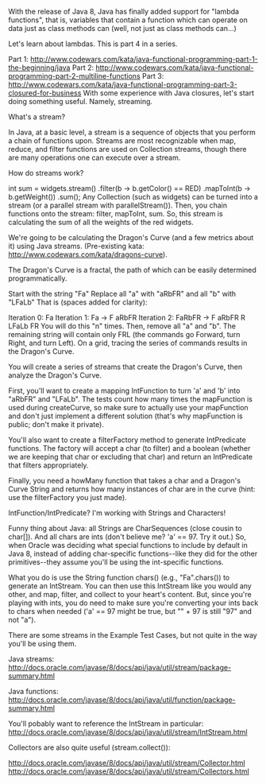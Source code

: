 With the release of Java 8, Java has finally added support for "lambda functions", that is, variables that contain a function which can operate on data just as class methods can (well, not just as class methods can...)

Let's learn about lambdas. This is part 4 in a series.

Part 1: http://www.codewars.com/kata/java-functional-programming-part-1-the-beginning/java
Part 2: http://www.codewars.com/kata/java-functional-programming-part-2-multiline-functions
Part 3: http://www.codewars.com/kata/java-functional-programming-part-3-closured-for-business
With some experience with Java closures, let's start doing something useful. Namely, streaming.

What's a stream?

In Java, at a basic level, a stream is a sequence of objects that you perform a chain of functions upon. Streams are most recognizable when map, reduce, and filter functions are used on Collection streams, though there are many operations one can execute over a stream.

How do streams work?

int sum = widgets.stream()
                 .filter(b -> b.getColor() == RED)
                 .mapToInt(b -> b.getWeight())
                 .sum();
Any Collection (such as widgets) can be turned into a stream (or a parallel stream with parallelStream()). Then, you chain functions onto the stream: filter, mapToInt, sum. So, this stream is calculating the sum of all the weights of the red widgets.

We're going to be calculating the Dragon's Curve (and a few metrics about it) using Java streams. (Pre-existing kata: http://www.codewars.com/kata/dragons-curve).

The Dragon's Curve is a fractal, the path of which can be easily determined programmatically.

Start with the string "Fa"
Replace all "a" with "aRbFR" and all "b" with "LFaLb"
That is (spaces added for clarity):

Iteration 0: Fa
Iteration 1: Fa -> F aRbFR
Iteration 2: FaRbFR -> F aRbFR R LFaLb FR
You will do this "n" times. Then, remove all "a" and "b". The remaining string will contain only FRL (the commands go Forward, turn Right, and turn Left). On a grid, tracing the series of commands results in the Dragon's Curve.

You will create a series of streams that create the Dragon's Curve, then analyze the Dragon's Curve.

First, you'll want to create a mapping IntFunction to turn 'a' and 'b' into "aRbFR" and "LFaLb". The tests count how many times the mapFunction is used during createCurve, so make sure to actually use your mapFunction and don't just implement a different solution (that's why mapFunction is public; don't make it private).

You'll also want to create a filterFactory method to generate IntPredicate functions. The factory will accept a char (to filter) and a boolean (whether we are keeping that char or excluding that char) and return an IntPredicate that filters appropriately.

Finally, you need a howMany function that takes a char and a Dragon's Curve String and returns how many instances of char are in the curve (hint: use the filterFactory you just made).

IntFunction/IntPredicate? I'm working with Strings and Characters!

Funny thing about Java: all Strings are CharSequences (close cousin to char[]). And all chars are ints (don't believe me? 'a' == 97. Try it out.) So, when Oracle was deciding what special functions to include by default in Java 8, instead of adding char-specific functions--like they did for the other primitives--they assume you'll be using the int-specific functions.

What you do is use the String function chars() (e.g., "Fa".chars()) to generate an IntStream. You can then use this IntStream like you would any other, and map, filter, and collect to your heart's content. But, since you're playing with ints, you do need to make sure you're converting your ints back to chars when needed ('a' == 97 might be true, but "" + 97 is still "97" and not "a").

There are some streams in the Example Test Cases, but not quite in the way you'll be using them.

Java streams: http://docs.oracle.com/javase/8/docs/api/java/util/stream/package-summary.html

Java functions: http://docs.oracle.com/javase/8/docs/api/java/util/function/package-summary.html

You'll pobably want to reference the IntStream in particular: http://docs.oracle.com/javase/8/docs/api/java/util/stream/IntStream.html

Collectors are also quite useful (stream.collect()):

http://docs.oracle.com/javase/8/docs/api/java/util/stream/Collector.html
http://docs.oracle.com/javase/8/docs/api/java/util/stream/Collectors.html
